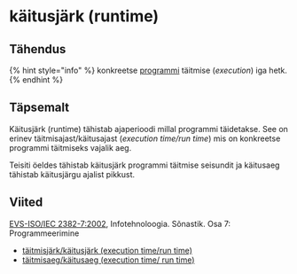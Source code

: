 # käitusjärk \(runtime\)

## Tähendus

{% hint style="info" %}
konkreetse [programmi](programm-program.md) täitmise \(_execution_\) iga hetk.
{% endhint %}

## Täpsemalt

Käitusjärk \(runtime\) tähistab ajaperioodi millal programmi täidetakse. See on erinev täitmisajast/käitusajast \(_execution time/run time_\) mis on konkreetse programmi täitmiseks vajalik aeg.

Teisiti öeldes tähistab käitusjärk programmi täitmise seisundit ja käitusaeg tähistab käitusjärgu ajalist pikkust.

## Viited

[EVS-ISO/IEC 2382-7:2002](https://www.evs.ee/et/evs-iso-iec-2382-7-2002), Infotehnoloogia. Sõnastik. Osa 7: Programmeerimine

* [täitmisjärk/käitusjärk \(execution time/run time\)](http://www.eki.ee/dict/its/index.cgi?Q=D0DFA1EA-6C03-1014-88DC-FC5F0DBED45A&F=GUID&C01=1&C02=0&C10=1)
* [täitmisaeg/käitusaeg \(execution time/ run time\)](http://www.eki.ee/dict/its/index.cgi?Q=D0DFF20B-6C03-1014-88DC-FC5F0DBED45A&F=GUID&C01=1&C02=0&C10=1)

